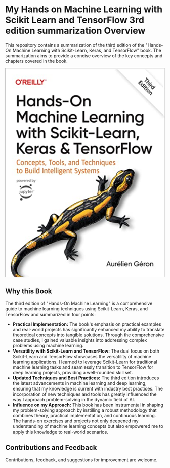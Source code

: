 # My Hands on Machine Learning with Scikit Learn and TensorFlow 3rd edition summarization Overview
This repository contains a summarization of the third edition of the "Hands-On Machine Learning with Scikit-Learn, Keras, and TensorFlow" book. 
The summarization aims to provide a concise overview of the key concepts and chapters covered in the book.

![Image about the Book](<Hands on Machine Learning with Scikit Learn and TensorFlow 3rd edition.png>)

## Why this Book
The third edition of "Hands-On Machine Learning" is a comprehensive guide to machine learning techniques using Scikit-Learn, Keras, and TensorFlow and summarized in four points:
- **Practical Implementation:** The book's emphasis on practical examples and real-world projects has significantly enhanced my ability to translate theoretical concepts into tangible solutions. Through the comprehensive case studies, I gained valuable insights into addressing complex problems using machine learning.
- **Versatility with Scikit-Learn and TensorFlow:** The dual focus on both Scikit-Learn and TensorFlow showcases the versatility of machine learning applications. I learned to leverage Scikit-Learn for traditional machine learning tasks and seamlessly transition to TensorFlow for deep learning projects, providing a well-rounded skill set.
- **Updated Techniques and Best Practices:** The third edition introduces the latest advancements in machine learning and deep learning, ensuring that my knowledge is current with industry best practices. The incorporation of new techniques and tools has greatly influenced the way I approach problem-solving in the dynamic field of AI.
- **Influence on my Approach:** This book has been instrumental in shaping my problem-solving approach by instilling a robust methodology that combines theory, practical implementation, and continuous learning. The hands-on exercises and projects not only deepened my understanding of machine learning concepts but also empowered me to apply this knowledge to real-world scenarios.

## Contributions and Feedback
Contributions, feedback, and suggestions for improvement are welcome. 
